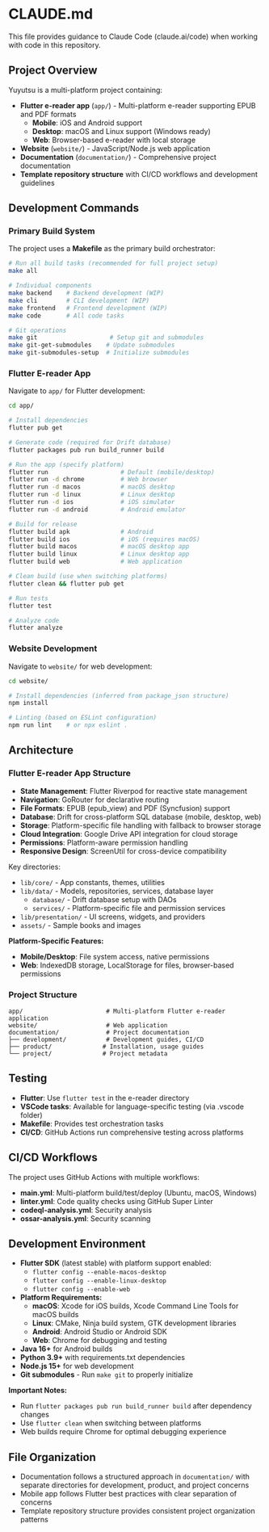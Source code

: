 # CLAUDE.md

This file provides guidance to Claude Code (claude.ai/code) when working with code in this repository.

## Project Overview

Yuyutsu is a multi-platform project containing:

- **Flutter e-reader app** (`app/`) - Multi-platform e-reader supporting EPUB and PDF formats
  - **Mobile**: iOS and Android support
  - **Desktop**: macOS and Linux support (Windows ready)
  - **Web**: Browser-based e-reader with local storage
- **Website** (`website/`) - JavaScript/Node.js web application
- **Documentation** (`documentation/`) - Comprehensive project documentation
- **Template repository structure** with CI/CD workflows and development guidelines

## Development Commands

### Primary Build System

The project uses a **Makefile** as the primary build orchestrator:

```bash
# Run all build tasks (recommended for full project setup)
make all

# Individual components
make backend    # Backend development (WIP)
make cli        # CLI development (WIP) 
make frontend   # Frontend development (WIP)
make code       # All code tasks

# Git operations
make git                    # Setup git and submodules
make git-get-submodules    # Update submodules
make git-submodules-setup  # Initialize submodules
```

### Flutter E-reader App

Navigate to `app/` for Flutter development:

```bash
cd app/

# Install dependencies
flutter pub get

# Generate code (required for Drift database)
flutter packages pub run build_runner build

# Run the app (specify platform)
flutter run                    # Default (mobile/desktop)
flutter run -d chrome          # Web browser
flutter run -d macos           # macOS desktop
flutter run -d linux           # Linux desktop
flutter run -d ios             # iOS simulator
flutter run -d android         # Android emulator

# Build for release
flutter build apk              # Android
flutter build ios              # iOS (requires macOS)
flutter build macos            # macOS desktop app
flutter build linux            # Linux desktop app
flutter build web              # Web application

# Clean build (use when switching platforms)
flutter clean && flutter pub get

# Run tests
flutter test

# Analyze code
flutter analyze
```

### Website Development

Navigate to `website/` for web development:

```bash
cd website/

# Install dependencies (inferred from package_json structure)
npm install

# Linting (based on ESLint configuration)
npm run lint    # or npx eslint .
```

## Architecture

### Flutter E-reader App Structure

- **State Management**: Flutter Riverpod for reactive state management
- **Navigation**: GoRouter for declarative routing
- **File Formats**: EPUB (epub_view) and PDF (Syncfusion) support
- **Database**: Drift for cross-platform SQL database (mobile, desktop, web)
- **Storage**: Platform-specific file handling with fallback to browser storage
- **Cloud Integration**: Google Drive API integration for cloud storage
- **Permissions**: Platform-aware permission handling
- **Responsive Design**: ScreenUtil for cross-device compatibility

Key directories:

- `lib/core/` - App constants, themes, utilities
- `lib/data/` - Models, repositories, services, database layer
  - `database/` - Drift database setup with DAOs
  - `services/` - Platform-specific file and permission services
- `lib/presentation/` - UI screens, widgets, and providers
- `assets/` - Sample books and images

**Platform-Specific Features:**
- **Mobile/Desktop**: File system access, native permissions
- **Web**: IndexedDB storage, LocalStorage for files, browser-based permissions

### Project Structure

```plaintext
app/                       # Multi-platform Flutter e-reader application
website/                   # Web application  
documentation/             # Project documentation
├── development/           # Development guides, CI/CD
├── product/              # Installation, usage guides
└── project/              # Project metadata
```

## Testing

- **Flutter**: Use `flutter test` in the e-reader directory
- **VSCode tasks**: Available for language-specific testing (via .vscode folder)
- **Makefile**: Provides test orchestration tasks
- **CI/CD**: GitHub Actions run comprehensive testing across platforms

## CI/CD Workflows

The project uses GitHub Actions with multiple workflows:

- **main.yml**: Multi-platform build/test/deploy (Ubuntu, macOS, Windows)
- **linter.yml**: Code quality checks using GitHub Super Linter
- **codeql-analysis.yml**: Security analysis
- **ossar-analysis.yml**: Security scanning

## Development Environment

- **Flutter SDK** (latest stable) with platform support enabled:
  - `flutter config --enable-macos-desktop`
  - `flutter config --enable-linux-desktop`
  - `flutter config --enable-web`
- **Platform Requirements:**
  - **macOS**: Xcode for iOS builds, Xcode Command Line Tools for macOS builds
  - **Linux**: CMake, Ninja build system, GTK development libraries
  - **Android**: Android Studio or Android SDK
  - **Web**: Chrome for debugging and testing
- **Java 16+** for Android builds
- **Python 3.9+** with requirements.txt dependencies
- **Node.js 15+** for web development
- **Git submodules** - Run `make git` to properly initialize

**Important Notes:**
- Run `flutter packages pub run build_runner build` after dependency changes
- Use `flutter clean` when switching between platforms
- Web builds require Chrome for optimal debugging experience

## File Organization

- Documentation follows a structured approach in `documentation/` with separate directories for development, product, and project concerns
- Mobile app follows Flutter best practices with clear separation of concerns
- Template repository structure provides consistent project organization patterns

